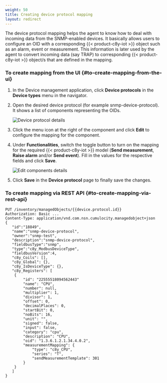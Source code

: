 ```yaml
---
weight: 50
title: Creating device protocol mapping
layout: redirect
---
```



The device protocol mapping helps the agent to know how to deal with incoming data from the SNMP-enabled devices. It basically allows users to configure an OID with a corresponding {{< product-c8y-iot >}} object such as an alarm, event or measurement. This information is later used by the agent to convert incoming data (say TRAP) to corresponding {{< product-c8y-iot >}} object/s that are defined in the mapping.

### To create mapping from the UI {#to-create-mapping-from-the-ui}

1. In the Device management application, click **Device protocols** in the **Device types** menu in the navigator.
2. Open the desired device protocol (for example snmp-device-protocol). It shows a list of components representing the OIDs.

	![Device protocol details](/images/device-protocols/snmp/snmp-device-protocol-detail.png)

3. Click the menu icon at the right of the component and click **Edit** to configure the mapping for the component.
4. Under **Functionalities**, switch the toggle button to turn on the mapping for the required {{< product-c8y-iot >}} model (**Send measurement**, **Raise alarm** and/or **Send event**). Fill in the values for the respective fields and click **Save**.

	![Edit components details](/images/device-protocols/snmp/snmp-device-protocol-mapping.png)

5. Click **Save** in the **Device protocol** page to finally save the changes.

### To create mapping via REST API {#to-create-mapping-via-rest-api}

	PUT /inventory/managedObjects/{{device.protocol.id}}
	Authorization: Basic ...
	Content-Type: application/vnd.com.nsn.cumulocity.managedobject+json
	{
	   "id":"18849",
	   "name":"snmp-device-protocol",
	   "owner":"snmp-test",
	   "description":"snmp-device-protocol",
	   "fieldbusType":"snmp",
	   "type":"c8y_ModbusDeviceType",
	   "fieldbusVersion":4,
	   "c8y_Coils": [],
	   "c8y_Global": {},
	   "c8y_IsDeviceType": {},
	   "c8y_Registers": [
		{
			"id": "22555518094562443"
			"name": "CPU",
			"number": null,
			"multiplier": 1,
			"divisor": 1,
			"offset": 0,
			"decimalPlaces": 0,
			"startBit": 0,
			"noBits": 16,
			"unit": "",
			"signed": false,
			"input": false,
			"category": "cpu",
			"description": "CPU",
			"oid": "1.3.6.1.2.1.34.4.0.2",
			"measurementMapping": {
				"type": "c8y_CPU",
				"series": "T",
				"sendMeasurementTemplate": 301
			}
		}
	   ]
	}
